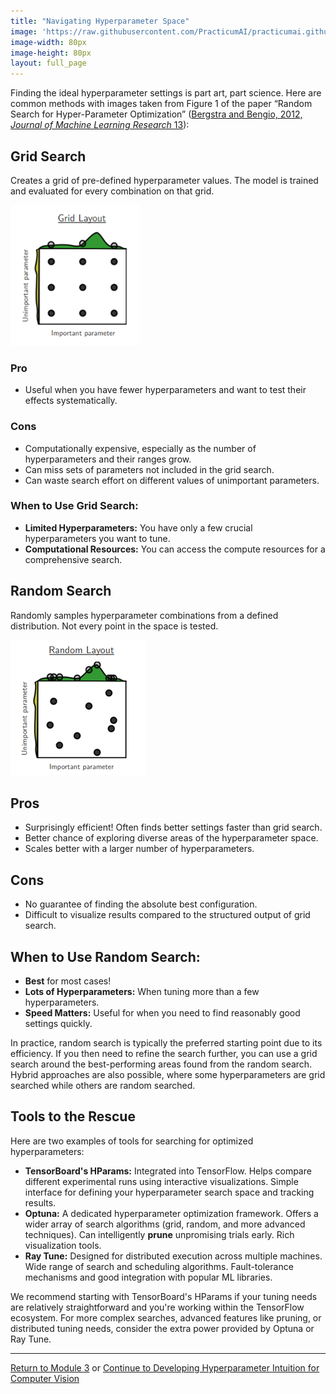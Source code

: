 ```yaml
---
title: "Navigating Hyperparameter Space"
image: 'https://raw.githubusercontent.com/PracticumAI/practicumai.github.io/main/images/icons/practicumai_computer_vision.png'
image-width: 80px
image-height: 80px
layout: full_page
---
```


Finding the ideal hyperparameter settings is part art, part science. Here are common methods with images taken from Figure 1 of the paper “Random Search for Hyper-Parameter Optimization” ([Bergstra and Bengio, 2012, *Journal of Machine Learning Research* 13](https://www.jmlr.org/papers/volume13/bergstra12a/bergstra12a.pdf?ref=broutonlab.com)):

## Grid Search

Creates a grid of pre-defined hyperparameter values. The model is trained and evaluated for every combination on that grid.

![Graph depicting a grid search for parameters. In the graph, the searched coordinates do not find the global optima.](/images/computer_vision_hyperspace_grid.png)

### Pro
- Useful when you have fewer hyperparameters and want to test their effects systematically.

### Cons
- Computationally expensive, especially as the number of hyperparameters and their ranges grow.
- Can miss sets of parameters not included in the grid search.
- Can waste search effort on different values of unimportant parameters.

### When to Use Grid Search:

- **Limited Hyperparameters:** You have only a few crucial hyperparameters you want to tune.
- **Computational Resources:** You can access the compute resources for a comprehensive search.

## Random Search

Randomly samples hyperparameter combinations from a defined distribution. Not every point in the space is tested.

![Graph depicting a random search for parameters. In the graph, the searched coordinates stumble upon the global optima.](/images/computer_vision_hyperspace_random.png)

## Pros

- Surprisingly efficient! Often finds better settings faster than grid search.
- Better chance of exploring diverse areas of the hyperparameter space.
- Scales better with a larger number of hyperparameters.

## Cons

- No guarantee of finding the absolute best configuration.
- Difficult to visualize results compared to the structured output of grid search.

## When to Use Random Search:

- **Best** for most cases!
- **Lots of Hyperparameters:** When tuning more than a few hyperparameters.
- **Speed Matters:** Useful for when you need to find reasonably good settings quickly.

In practice, random search is typically the preferred starting point due to its efficiency. If you then need to refine the search further, you can use a grid search around the best-performing areas found from the random search. Hybrid approaches are also possible, where some hyperparameters are grid searched while others are random searched.

## Tools to the Rescue

Here are two examples of tools for searching for optimized hyperparameters:

- **TensorBoard's HParams:** Integrated into TensorFlow. Helps compare different experimental runs using interactive visualizations. Simple interface for defining your hyperparameter search space and tracking results.
- **Optuna:** A dedicated hyperparameter optimization framework. Offers a wider array of search algorithms (grid, random, and more advanced techniques). Can intelligently **prune** unpromising trials early. Rich visualization tools.
- **Ray Tune:** Designed for distributed execution across multiple machines. Wide range of search and scheduling algorithms. Fault-tolerance mechanisms and good integration with popular ML libraries.

We recommend starting with TensorBoard's HParams if your tuning needs are relatively straightforward and you're working within the TensorFlow ecosystem. For more complex searches, advanced features like pruning, or distributed tuning needs, consider the extra power provided by Optuna or Ray Tune.

---

[Return to Module 3](03_optimizing_cv_models.md) or [Continue to Developing Hyperparameter Intuition for Computer Vision](03.3_developing_intuition_for_cv.md)

